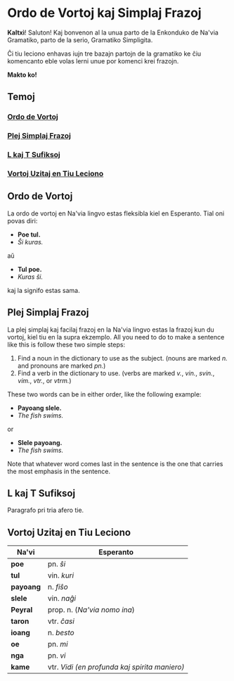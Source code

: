 # Ordo de Vortoj kaj Simplaj Frazoj

**Kaltxì**! Saluton! Kaj bonvenon al la unua parto de la Enkonduko de Na'via Gramatiko, parto de la serio, Gramatiko Simpligita.

Ĉi tiu leciono enhavas iujn tre bazajn partojn de la gramatiko ke ĉiu komencanto eble volas lerni unue por komenci krei frazojn.

**Makto ko!**

## Temoj

### [Ordo de Vortoj](#1)

### [Plej Simplaj Frazoj](#2)

### [L kaj T Sufiksoj](#3)

### [Vortoj Uzitaj en Tiu Leciono](#v)

<span id="1">
</span>

## Ordo de Vortoj

La ordo de vortoj en Na'via lingvo estas fleksibla kiel en Esperanto. Tial oni povas diri:

- **Poe tul.**
- _Ŝi kuras._

aŭ

- **Tul poe.**
- _Kuras ŝi._

kaj la signifo estas sama.

<span id="2">
</span>

## Plej Simplaj Frazoj

La plej simplaj kaj facilaj frazoj en la Na'via lingvo estas la frazoj kun du vortoj, kiel tiu en la supra ekzemplo. 
All you need to do to make a sentence like this is follow these two simple steps:

1. Find a noun in the dictionary to use as the subject. (nouns are marked _n._ and pronouns are marked _pn._)
2. Find a verb in the dictionary to use. (verbs are marked _v._, _vin._, _svin._, _vim._, _vtr._, or _vtrm._)

These two words can be in either order, like the following example:

- **Payoang slele.**
- _The fish swims._

or

- **Slele payoang.**
- _The fish swims._

Note that whatever word comes last in the sentence is the one that carries the most emphasis in the sentence.

<span id="3">
</span>

## L kaj T Sufiksoj

Paragrafo pri tria afero tie.

<span id="v">
</span>

## Vortoj Uzitaj en Tiu Leciono

Na'vi       | Esperanto
----------- | ---------------------------------------------
**poe**     | pn. _ŝi_
**tul**     | vin. _kuri_
**payoang** | n. _fiŝo_
**slele**   | vin. _naĝi_
**Peyral**  | prop. n. (_Na'via nomo ina_)
**taron**   | vtr. _ĉasi_
**ioang**   | n. _besto_
**oe**      | pn. _mi_
**nga**     | pn. _vi_
**kame**    | vtr. _Vidi (en profunda kaj spirita maniero)_

